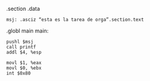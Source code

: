 .section .data

	msj: .asciz “esta es la tarea de orga”.section.text

.globl main
main:

	pushl $msj
	call printf
	addl $4, %esp

	movl $1, %eax
	movl $0, %ebx
	int $0x80
